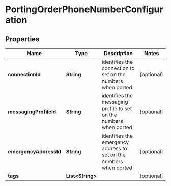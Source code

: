 

# PortingOrderPhoneNumberConfiguration


## Properties

| Name | Type | Description | Notes |
|------------ | ------------- | ------------- | -------------|
|**connectionId** | **String** | identifies the connection to set on the numbers when ported |  [optional] |
|**messagingProfileId** | **String** | identifies the messaging profile to set on the numbers when ported |  [optional] |
|**emergencyAddressId** | **String** | identifies the emergency address to set on the numbers when ported |  [optional] |
|**tags** | **List&lt;String&gt;** |  |  [optional] |



